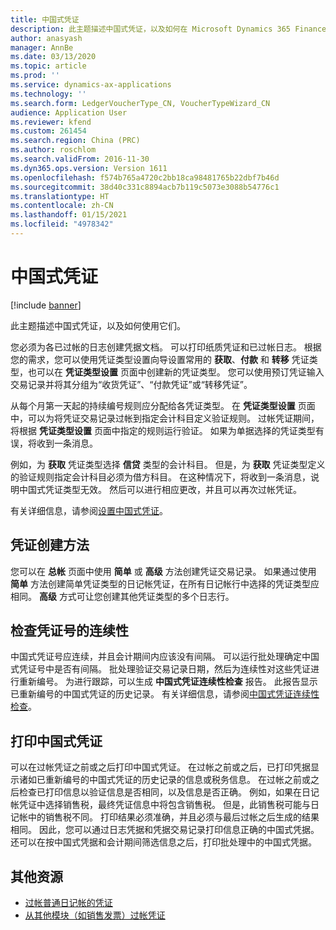 ```yaml
---
title: 中国式凭证
description: 此主题描述中国式凭证，以及如何在 Microsoft Dynamics 365 Finance 中使用它们。
author: anasyash
manager: AnnBe
ms.date: 03/13/2020
ms.topic: article
ms.prod: ''
ms.service: dynamics-ax-applications
ms.technology: ''
ms.search.form: LedgerVoucherType_CN, VoucherTypeWizard_CN
audience: Application User
ms.reviewer: kfend
ms.custom: 261454
ms.search.region: China (PRC)
ms.author: roschlom
ms.search.validFrom: 2016-11-30
ms.dyn365.ops.version: Version 1611
ms.openlocfilehash: f574b765a4720c2bb18ca98481765b22dbf7b46d
ms.sourcegitcommit: 38d40c331c8894acb7b119c5073e3088b54776c1
ms.translationtype: HT
ms.contentlocale: zh-CN
ms.lasthandoff: 01/15/2021
ms.locfileid: "4978342"
---
```

# <a name="chinese-vouchers"></a>中国式凭证

[!include [banner](../includes/banner.md)]

此主题描述中国式凭证，以及如何使用它们。

您必须为各已过帐的日志创建凭据文档。 可以打印纸质凭证和已过帐日志。 根据您的需求，您可以使用凭证类型设置向导设置常用的 **获取**、**付款** 和 **转移** 凭证类型，也可以在 **凭证类型设置** 页面中创建新的凭证类型。 您可以使用预订凭证输入交易记录并将其分组为“收货凭证”、“付款凭证”或“转移凭证”。 

从每个月第一天起的持续编号规则应分配给各凭证类型。 在 **凭证类型设置** 页面中，可以为将凭证交易记录过帐到指定会计科目定义验证规则。 过帐凭证期间，将根据 **凭证类型设置** 页面中指定的规则运行验证。 如果为单据选择的凭证类型有误，将收到一条消息。 

例如，为 **获取** 凭证类型选择 **信贷** 类型的会计科目。 但是，为 **获取** 凭证类型定义的验证规则指定会计科目必须为借方科目。 在这种情况下，将收到一条消息，说明中国式凭证类型无效。 然后可以进行相应更改，并且可以再次过帐凭证。 

有关详细信息，请参阅[设置中国式凭证](./tasks/set-up-chinese-vouchers.md)。

## <a name="voucher-creation-methods"></a>凭证创建方法
您可以在 **总帐** 页面中使用 **简单** 或 **高级** 方法创建凭证交易记录。 如果通过使用 **简单** 方法创建简单凭证类型的日记帐凭证，在所有日记帐行中选择的凭证类型应相同。 **高级** 方式可让您创建其他凭证类型的多个日志行。 

## <a name="check-for-continuity-in-voucher-numbers"></a>检查凭证号的连续性
中国式凭证号应连续，并且会计期间内应该没有间隔。 可以运行批处理确定中国式凭证号中是否有间隔。 批处理验证交易记录日期，然后为连续性对这些凭证进行重新编号。 为进行跟踪，可以生成 **中国式凭证连续性检查** 报告。 此报告显示已重新编号的中国式凭证的历史记录。 有关详细信息，请参阅[中国式凭证连续性检查](./tasks/chinese-voucher-continuity-check.md)。

## <a name="printing-a-chinese-voucher"></a>打印中国式凭证
可以在过帐凭证之前或之后打印中国式凭证。 在过帐之前或之后，已打印凭据显示诸如已重新编号的中国式凭证的历史记录的信息或税务信息。 在过帐之前或之后检查已打印信息以验证信息是否相同，以及信息是否正确。 例如，如果在日记帐凭证中选择销售税，最终凭证信息中将包含销售税。 但是，此销售税可能与日记帐中的销售税不同。 打印结果必须准确，并且必须与最后过帐之后生成的结果相同。 因此，您可以通过日志凭据和凭据交易记录打印信息正确的中国式凭据。 还可以在按中国式凭据和会计期间筛选信息之后，打印批处理中的中国式凭据。

## <a name="additional-resources"></a>其他资源
- [过帐普通日记帐的凭证](./tasks/post-vouchers-general-journal.md)
- [从其他模块（如销售发票）过帐凭证](./tasks/post-vouchers-other-modules-like-sales-invoices.md)



